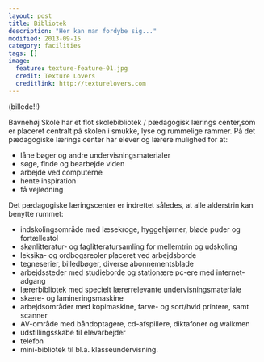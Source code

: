 ```yaml
---
layout: post
title: Bibliotek
description: "Her kan man fordybe sig..."
modified: 2013-09-15
category: facilities
tags: []
image:
  feature: texture-feature-01.jpg
  credit: Texture Lovers
  creditlink: http://texturelovers.com
---
```



(billede!!)

Bavnehøj Skole har et flot skolebibliotek / pædagogisk lærings center,som er placeret centralt på skolen i smukke, lyse og rummelige rammer. På det pædagogiske lærings center har elever og lærere mulighed for at:

* låne bøger og andre undervisningsmaterialer
* søge, finde og bearbejde viden
* arbejde ved computerne
* hente inspiration
* få vejledning
 
Det pædagogiske læringscenter er indrettet således, at alle alderstrin kan benytte rummet:

* indskolingsområde med læsekroge, hyggehjørner, bløde puder og fortællestol
* skønlitteratur- og faglitteratursamling for mellemtrin og udskoling
* leksika- og ordbogsreoler placeret ved arbejdsborde
* tegneserier, billedbøger, diverse abonnementsblade
* arbejdssteder med studieborde og stationære pc-ere med internet-adgang
* lærerbibliotek med specielt lærerrelevante undervisningsmateriale
* skære- og lamineringsmaskine
* arbejdsområder med kopimaskine, farve- og sort/hvid printere, samt scanner
* AV-område med båndoptagere, cd-afspillere, diktafoner og walkmen
* udstillingsskabe til elevarbejder
* telefon
* mini-bibliotek til bl.a. klasseundervisning.